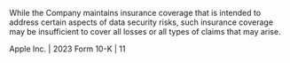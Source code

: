 While  the  Company  maintains  insurance  coverage  that  is  intended  to  address  certain  aspects  of  data  security  risks,  such
insurance coverage may be insufficient to cover all losses or all types of claims that may arise.

Apple Inc. | 2023 Form 10-K | 11